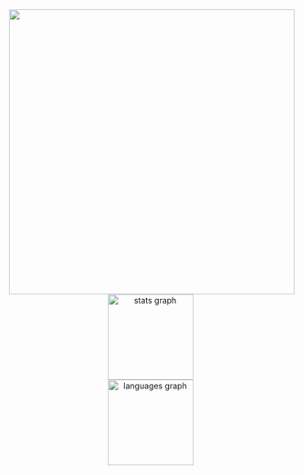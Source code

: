<img align="right" height="500" src="https://i.imgur.com/bcADk2U.png"  />

###

<div align="center">
  <img src="https://github-readme-stats.vercel.app/api?username=godlykira&hide_title=false&hide_rank=false&show_icons=true&include_all_commits=true&count_private=true&disable_animations=false&theme=default&locale=en&hide_border=false" height="150" alt="stats graph" /> <br>
  <img src="https://github-readme-stats.vercel.app/api/top-langs?username=godlykira&locale=en&hide_title=false&layout=compact&card_width=320&langs_count=5&theme=dracula&hide_border=false" height="150" alt="languages graph"  />
</div>

###
